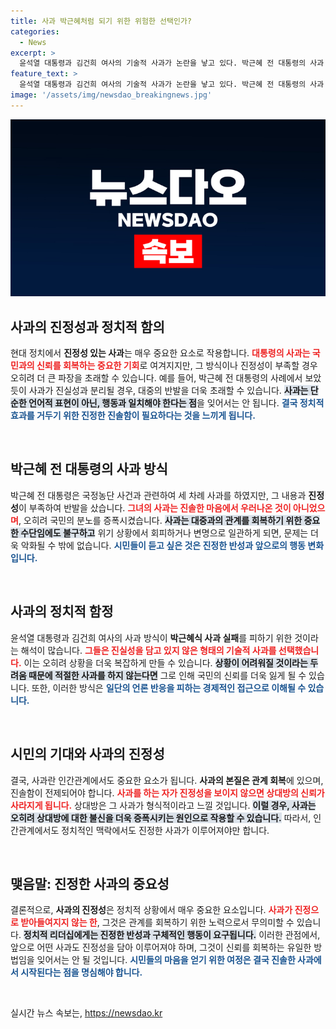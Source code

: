 ```yaml
---
title: 사과 박근혜처럼 되기 위한 위험한 선택인가?
categories:
  - News
excerpt: >
  윤석열 대통령과 김건희 여사의 기술적 사과가 논란을 낳고 있다. 박근혜 전 대통령의 사과 실패를 거울삼아, 이들은 진정 없이 사과의 용기를 내지 못하고 있으며, 이는 결국 국민의 신뢰를 잃게 할 우려가 크다.
feature_text: >
  윤석열 대통령과 김건희 여사의 기술적 사과가 논란을 낳고 있다. 박근혜 전 대통령의 사과 실패를 거울삼아, 이들은 진정 없이 사과의 용기를 내지 못하고 있으며, 이는 결국 국민의 신뢰를 잃게 할 우려가 크다.
image: '/assets/img/newsdao_breakingnews.jpg'
---
```


<p><img src="/assets/img/newsdao_breakingnews.jpg" alt="implanttips 속보" /></p>

<h2 data-ke-size="size26">사과의 진정성과 정치적 함의</h2>

<p data-ke-size="size16">현대 정치에서 <b>진정성 있는 사과</b>는 매우 중요한 요소로 작용합니다. <b><span style="color: #ee2323;">대통령의 사과는 국민과의 신뢰를 회복하는 중요한 기회</span></b>로 여겨지지만, 그 방식이나 진정성이 부족할 경우 오히려 더 큰 파장을 초래할 수 있습니다. 예를 들어, 박근혜 전 대통령의 사례에서 보았듯이 사과가 진실성과 분리될 경우, 대중의 반발을 더욱 초래할 수 있습니다. <b><span style="background-color: #21538527;">사과는 단순한 언어적 표현이 아닌, 행동과 일치해야 한다는 점</span></b>을 잊어서는 안 됩니다. <b><span style="color: #1a5490;">결국 정치적 효과를 거두기 위한 진정한 진솔함이 필요하다는 것을 느끼게 됩니다.</span></b></p>

<p data-ke-size="size16">&nbsp;</p>

<h2 data-ke-size="size26">박근혜 전 대통령의 사과 방식</h2>

<p data-ke-size="size16">박근혜 전 대통령은 국정농단 사건과 관련하여 세 차례 사과를 하였지만, 그 내용과 <b>진정성</b>이 부족하여 반발을 샀습니다. <b><span style="color: #ee2323;">그녀의 사과는 진솔한 마음에서 우러나온 것이 아니었으며</span></b>, 오히려 국민의 분노를 증폭시켰습니다. <b><span style="background-color: #21538527;">사과는 대중과의 관계를 회복하기 위한 중요한 수단임에도 불구하고</span></b> 위기 상황에서 회피하거나 변명으로 일관하게 되면, 문제는 더욱 악화될 수 밖에 없습니다. <b><span style="color: #1a5490;">시민들이 듣고 싶은 것은 진정한 반성과 앞으로의 행동 변화입니다.</span></b></p>

<p data-ke-size="size16">&nbsp;</p>

<h2 data-ke-size="size26">사과의 정치적 함정</h2>

<p data-ke-size="size16">윤석열 대통령과 김건희 여사의 사과 방식이 <b>박근혜식 사과 실패</b>를 피하기 위한 것이라는 해석이 많습니다. <b><span style="color: #ee2323;">그들은 진실성을 담고 있지 않은 형태의 기술적 사과를 선택했습니다.</span></b> 이는 오히려 상황을 더욱 복잡하게 만들 수 있습니다. <b><span style="background-color: #21538527;">상황이 어려워질 것이라는 두려움 때문에 적절한 사과를 하지 않는다면</span></b> 그로 인해 국민의 신뢰를 더욱 잃게 될 수 있습니다. 또한, 이러한 방식은 <b><span style="color: #1a5490;">일단의 언론 반응을 피하는 경제적인 접근으로 이해될 수 있습니다.</span></b></p>

<p data-ke-size="size16">&nbsp;</p>

<h2 data-ke-size="size26">시민의 기대와 사과의 진정성</h2>

<p data-ke-size="size16">결국, 사과란 인간관계에서도 중요한 요소가 됩니다. <b>사과의 본질은 관계 회복</b>에 있으며, 진솔함이 전제되어야 합니다. <b><span style="color: #ee2323;">사과를 하는 자가 진정성을 보이지 않으면 상대방의 신뢰가 사라지게 됩니다.</span></b> 상대방은 그 사과가 형식적이라고 느낄 것입니다. <b><span style="background-color: #21538527;">이럴 경우, 사과는 오히려 상대방에 대한 불신을 더욱 증폭시키는 원인으로 작용할 수 있습니다.</span></b> 따라서, 인간관계에서도 정치적인 맥락에서도 진정한 사과가 이루어져야만 합니다.</p>

<p data-ke-size="size16">&nbsp;</p>

<h2 data-ke-size="size26">맺음말: 진정한 사과의 중요성</h2>

<p data-ke-size="size16">결론적으로, <b>사과의 진정성</b>은 정치적 상황에서 매우 중요한 요소입니다. <b><span style="color: #ee2323;">사과가 진정으로 받아들여지지 않는 한</span></b>, 그것은 관계를 회복하기 위한 노력으로서 무의미할 수 있습니다. <b><span style="background-color: #21538527;">정치적 리더십에게는 진정한 반성과 구체적인 행동이 요구됩니다.</span></b> 이러한 관점에서, 앞으로 어떤 사과도 진정성을 담아 이루어져야 하며, 그것이 신뢰를 회복하는 유일한 방법임을 잊어서는 안 될 것입니다. <b><span style="color: #1a5490;">시민들의 마음을 얻기 위한 여정은 결국 진솔한 사과에서 시작된다는 점을 명심해야 합니다.</span></b></p>

<p data-ke-size="size16">&nbsp;</p>
실시간 뉴스 속보는, <a href="https://newsdao.kr" rel="dofollow">https://newsdao.kr</a>


